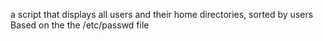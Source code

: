 a script that displays all users and their home directories, sorted by users Based on the the /etc/passwd file
